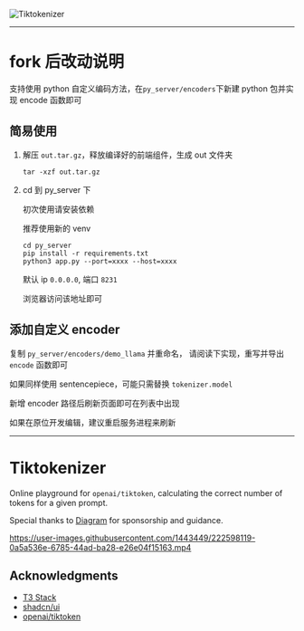 ![Tiktokenizer](https://user-images.githubusercontent.com/1443449/222597674-287aefdc-f0e1-491b-9bf9-16431b1b8054.svg)

***
# fork 后改动说明

支持使用 python 自定义编码方法，在`py_server/encoders`下新建 python 包并实现 encode 函数即可

## 简易使用

1. 解压 `out.tar.gz`，释放编译好的前端组件，生成 out 文件夹

    ```
    tar -xzf out.tar.gz
    ```

2. cd 到 py_server 下

    初次使用请安装依赖

    推荐使用新的 venv
    ```
    cd py_server
    pip install -r requirements.txt
    python3 app.py --port=xxxx --host=xxxx
    ```
    默认 ip `0.0.0.0`, 端口 `8231`
    
    浏览器访问该地址即可

    

## 添加自定义 encoder

复制 `py_server/encoders/demo_llama` 并重命名，
请阅读下实现，重写并导出 `encode` 函数即可

如果同样使用 sentencepiece，可能只需替换 `tokenizer.model`

新增 encoder 路径后刷新页面即可在列表中出现

如果在原位开发编辑，建议重启服务进程来刷新

---


# Tiktokenizer

Online playground for `openai/tiktoken`, calculating the correct number of tokens for a given prompt.

Special thanks to [Diagram](https://diagram.com/) for sponsorship and guidance.

https://user-images.githubusercontent.com/1443449/222598119-0a5a536e-6785-44ad-ba28-e26e04f15163.mp4

## Acknowledgments

- [T3 Stack](https://create.t3.gg/)
- [shadcn/ui](https://github.com/shadcn/ui)
- [openai/tiktoken](https://github.com/openai/tiktoken)

